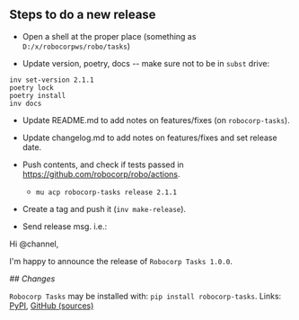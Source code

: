 
Steps to do a new release
---------------------------

- Open a shell at the proper place (something as `D:/x/robocorpws/robo/tasks`)

- Update version, poetry, docs -- make sure not to be in `subst` drive:
```
inv set-version 2.1.1
poetry lock
poetry install
inv docs
```

- Update README.md to add notes on features/fixes (on `robocorp-tasks`).

- Update changelog.md to add notes on features/fixes and set release date.

- Push contents, and check if tests passed in https://github.com/robocorp/robo/actions.
  - `mu acp robocorp-tasks release 2.1.1`

- Create a tag and push it (`inv make-release`).

- Send release msg. i.e.:

Hi @channel,

I'm happy to announce the release of `Robocorp Tasks 1.0.0`.

*## Changes*


`Robocorp Tasks` may be installed with: `pip install robocorp-tasks`.
Links: [PyPI](https://pypi.org/project/robocorp-tasks/), [GitHub (sources)](https://github.com/robocorp/robocorp-tasks)